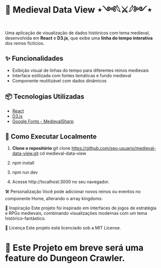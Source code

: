 # 🏰 Medieval Data View ⋆༺𓆩⚔𓆪༻⋆

Uma aplicação de visualização de dados históricos com tema medieval, desenvolvida em **React** e **D3.js**, que exibe uma **linha do tempo interativa** dos reinos fictícios.

## ✨ Funcionalidades

- Exibição visual de linhas do tempo para diferentes reinos medievais
- Interface estilizada com fontes temáticas e fundo medieval
- Componente reutilizável com dados dinâmicos

## 📦 Tecnologias Utilizadas

- [React](https://reactjs.org/)
- [D3.js](https://d3js.org/)
- [Google Fonts - MedievalSharp](https://fonts.google.com/specimen/MedievalSharp)

## 🧙 Como Executar Localmente

1. **Clone o repositório**
   git clone https://github.com/seu-usuario/medieval-data-view.git
   cd medieval-data-view
2. npm install

3. npm run dev

4. Acesse http://localhost:3000 no seu navegador.

🛠️ Personalização
Você pode adicionar novos reinos ou eventos no componente Home, alterando o array kingdoms:

🏹 Inspiração
Este projeto foi inspirado em interfaces de jogos de estratégia e RPGs medievais, combinando visualizações modernas com um tema histórico-fantástico.

📜 Licença
Este projeto está licenciado sob a MIT License.

# 🐉 Este Projeto em breve será uma feature do Dungeon Crawler.
